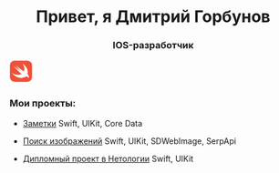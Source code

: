 <h1 align="center">Привет, я Дмитрий Горбунов</h1>
<h3 align="center">IOS-разработчик</h3> 
<img src="https://raw.githubusercontent.com/devicons/devicon/master/icons/swift/swift-original.svg" alt="swift" width="40" height="40"/> </a> </p>

<h3 align="left">Мои проекты:</h3>

- [Заметки](https://github.com/DmitryGorbunow/Notes) Swift, UIKit, Core Data

- [Поиск изображений](https://github.com/DmitryGorbunow/ImageSearch) Swift, UIKit, SDWebImage, SerpApi

- [Дипломный проект в Нетологии](https://github.com/DmitryGorbunow/VKclone) Swift, UIKit 




